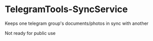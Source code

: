 # TelegramTools-SyncService

Keeps one telegram group's documents/photos in sync with another

Not ready for public use